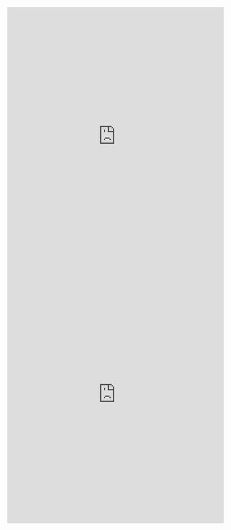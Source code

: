 <iframe src="https://hexgl.bkcore.com/play/" width="100%" height="600" frameborder="0" allowfullscreen></iframe>

<iframe src="https://www.freeasteroids.org/" width="100%" height="600" frameborder="0" allowfullscreen></iframe>
